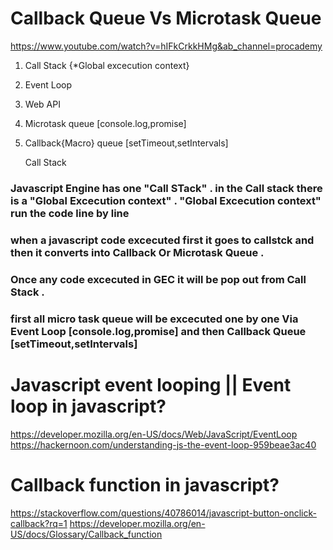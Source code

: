 # Callback Queue Vs Microtask Queue 
https://www.youtube.com/watch?v=hIFkCrkkHMg&ab_channel=procademy
1. Call Stack {*Global excecution context}
2. Event Loop 
3. Web API
4. Microtask queue     [console.log,promise]
5. Callback{Macro} queue  [setTimeout,setIntervals]

    Call Stack          

### Javascript Engine has one "Call STack" . in the Call stack there is a "Global Excecution context" . "Global Excecution context" run the code line by line
### when a javascript code excecuted first it goes to callstck and then it converts into Callback Or Microtask Queue . 
### Once any code excecuted in GEC it will be pop out from Call Stack . 
### first all micro task queue will be excecuted one by one Via Event Loop [console.log,promise] and then Callback Queue [setTimeout,setIntervals]  




# Javascript event looping  || Event loop in javascript?
https://developer.mozilla.org/en-US/docs/Web/JavaScript/EventLoop
https://hackernoon.com/understanding-js-the-event-loop-959beae3ac40


# Callback function in javascript?

https://stackoverflow.com/questions/40786014/javascript-button-onclick-callback?rq=1
https://developer.mozilla.org/en-US/docs/Glossary/Callback_function



